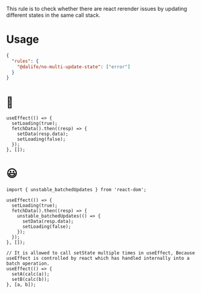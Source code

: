 This rule is to check whether there are react rerender issues by updating different states in the same call stack.

# Usage

```json
{
  "rules": {
    "@dalife/no-multi-update-state": ["error"]
  }
}
```

# 👿

```tsx
useEffect(() => {
  setLoading(true);
  fetchData().then((resp) => {
    setData(resp.data);
    setLoading(false);
  });
}, []);
```

# 😃

```tsx
import { unstable_batchedUpdates } from 'react-dom';

useEffect(() => {
  setLoading(true);
  fetchData().then((resp) => {
    unstable_batchedUpdates(() => {
      setData(resp.data);
      setLoading(false);
    });
  });
}, []);

// It is allowed to call setState multiple times in useEffect, Because useEffect is controlled by react which has handled internally into a batch operation.
useEffect(() => {
  setA(calc(a));
  setB(calc(b));
}, [a, b]);
```
